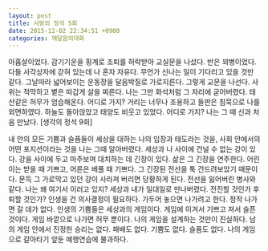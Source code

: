 ```yaml
---
layout: post
title: 사랑의 정석 5회
date: 2015-12-02 22:34:51 +0900
categories: 깨달음의대화
---
```

아홉살이었다. 감기기운을 핑계로 조퇴를 허락받아 교실문을 나섰다. 반은 꾀병이었다. 다들 사각상자에 갇혀 있는데 나 혼자 자유다. 무언가 신나는 일이 기다리고 있을 것만 같다. 그날따라 넓어보이는 운동장을 달음박질로 가로지른다. 그렇게 교문을 나선다. 사위는 적막하고 볕은 따갑게 살을 찌른다. 나는 그만 화석처럼 그 자리에 굳어버렸다. 태산같은 허무가 엄습해온다. 어디로 가지? 거리는 너무나 조용하고 들판은 침묵으로 나를 외면하였다. 하늘도 돌아앉았고 태양도 비웃고 있었다. 어디로 가지? 나는 그 때 신과 처음 만났다. [생각의 정석 9회] 

  


내 안의 모든 기쁨과 슬픔들이 세상을 대하는 나의 입장과 태도라는 것을, 사회 안에서의 어떤 포지션이라는 것을 나는 그때 알아버렸다. 세상과 나 사이에 건널 수 없는 강이 있다. 강을 사이에 두고 마주보며 대치하는 데 긴장이 있다. 삶은 그 긴장을 연주한다. 어린이는 받을 때 기쁘고, 어른은 베풀 때 기쁘다. 그 긴장된 전선을 툭 건드려보았기 때문이다. 문득 그 가로막고 있던 강이 사라져 버리면 당황하게 된다. 전선을 잃어버린 병사와 같다. 나는 왜 여기서 이러고 있지? 세상과 내가 일대일로 만나버렸다. 전진할 것인가 후퇴할 것인가? 인생을 건 의사결정이 필요하다. 가두어 놓으면 나가려고 한다. 정작 나가면 갈 데가 없다. 인생의 기쁨들은 세상과의 게임이다. 게임에 이겨서 기쁘고 져서 슬픈 것이다. 게임 바깥으로 나가면 허무 뿐이다. 나의 게임을 설계하는 것만이 진실하다. 남의 게임 안에서 진정한 승리는 없다. 패배도 없다. 기쁨도 없다. 슬픔도 없다. 나의 게임으로 갈아타기 앞둔 예행연습에 불과하다.